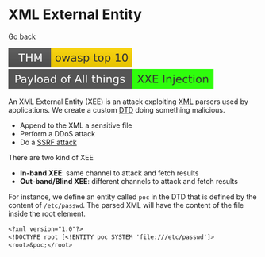 # XML External Entity

[Go back](../../index.md)

[![owasptop10](../../../../_badges/thm/owasptop10.svg)](https://tryhackme.com/room/owasptop10)
[![xxe_injection](../../../../_badges/poat/xxe_injection.svg)](https://github.com/swisskyrepo/PayloadsAllTheThings/tree/master/XXE%20Injection)

<div class="row row-cols-md-2"><div>

An XML External Entity (XEE) is an attack exploiting [XML](/programming-languages/others/data/xml.md) parsers used by applications. We create a custom [DTD](/programming-languages/others/data/xml.md#document-type-definition-dtd-) doing something malicious.

* Append to the XML a sensitive file
* Perform a DDoS attack
* Do a [SSRF attack](../web/ssrf.md)

There are two kind of XEE

* **In-band XEE**: same channel to attack and fetch results
* **Out-band/Blind XEE**: different channels to attack and fetch results
</div><div>

For instance, we define an entity called `poc` in the DTD that is defined by the content of `/etc/passwd`. The parsed XML will have the content of the file inside the root element.

```xml!
<?xml version="1.0"?>
<!DOCTYPE root [<!ENTITY poc SYSTEM 'file:///etc/passwd']>
<root>&poc;</root>
```
</div></div>